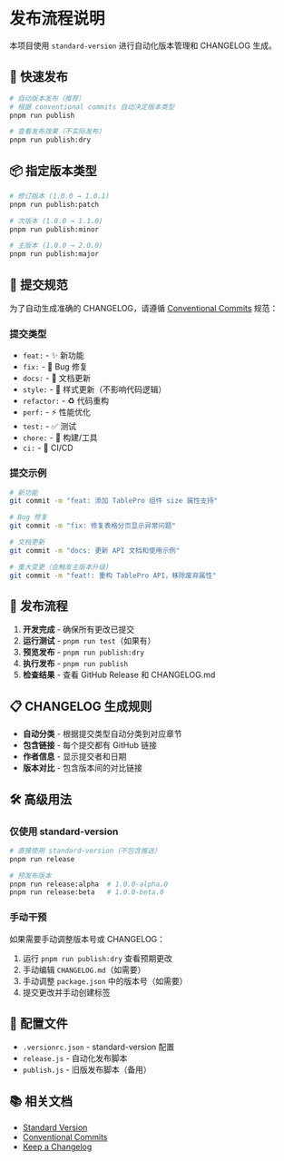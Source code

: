 # 发布流程说明

本项目使用 `standard-version` 进行自动化版本管理和 CHANGELOG 生成。

## 🚀 快速发布

```bash
# 自动版本发布（推荐）
# 根据 conventional commits 自动决定版本类型
pnpm run publish

# 查看发布效果（不实际发布）
pnpm run publish:dry
```

## 📦 指定版本类型

```bash
# 修订版本 (1.0.0 → 1.0.1)
pnpm run publish:patch

# 次版本 (1.0.0 → 1.1.0) 
pnpm run publish:minor

# 主版本 (1.0.0 → 2.0.0)
pnpm run publish:major
```

## 📝 提交规范

为了自动生成准确的 CHANGELOG，请遵循 [Conventional Commits](https://www.conventionalcommits.org/zh-hans/) 规范：

### 提交类型

- `feat:` - ✨ 新功能
- `fix:` - 🐛 Bug 修复
- `docs:` - 📝 文档更新
- `style:` - 💄 样式更新（不影响代码逻辑）
- `refactor:` - ♻️ 代码重构
- `perf:` - ⚡ 性能优化
- `test:` - ✅ 测试
- `chore:` - 🔧 构建/工具
- `ci:` - 👷 CI/CD

### 提交示例

```bash
# 新功能
git commit -m "feat: 添加 TablePro 组件 size 属性支持"

# Bug 修复
git commit -m "fix: 修复表格分页显示异常问题"

# 文档更新
git commit -m "docs: 更新 API 文档和使用示例"

# 重大变更（会触发主版本升级）
git commit -m "feat!: 重构 TablePro API，移除废弃属性"
```

## 🔄 发布流程

1. **开发完成** - 确保所有更改已提交
2. **运行测试** - `pnpm run test`（如果有）
3. **预览发布** - `pnpm run publish:dry`
4. **执行发布** - `pnpm run publish`
5. **检查结果** - 查看 GitHub Release 和 CHANGELOG.md

## 📋 CHANGELOG 生成规则

- **自动分类** - 根据提交类型自动分类到对应章节
- **包含链接** - 每个提交都有 GitHub 链接
- **作者信息** - 显示提交者和日期
- **版本对比** - 包含版本间的对比链接

## 🛠️ 高级用法

### 仅使用 standard-version

```bash
# 直接使用 standard-version（不包含推送）
pnpm run release

# 预发布版本
pnpm run release:alpha  # 1.0.0-alpha.0
pnpm run release:beta   # 1.0.0-beta.0
```

### 手动干预

如果需要手动调整版本号或 CHANGELOG：

1. 运行 `pnpm run publish:dry` 查看预期更改
2. 手动编辑 `CHANGELOG.md`（如需要）
3. 手动调整 `package.json` 中的版本号（如需要）
4. 提交更改并手动创建标签

## 🔧 配置文件

- `.versionrc.json` - standard-version 配置
- `release.js` - 自动化发布脚本
- `publish.js` - 旧版发布脚本（备用）

## 📚 相关文档

- [Standard Version](https://github.com/conventional-changelog/standard-version)
- [Conventional Commits](https://www.conventionalcommits.org/zh-hans/)
- [Keep a Changelog](https://keepachangelog.com/zh-CN/)
